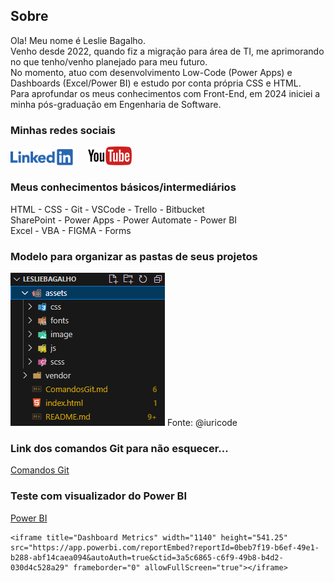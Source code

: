 ﻿<h2>Sobre</h2>
Ola! Meu nome é Leslie Bagalho.<br>
Venho desde 2022, quando fiz a migração para área de TI, me aprimorando no que tenho/venho planejado para meu futuro.<br>
No momento, atuo com desenvolvimento Low-Code (Power Apps) e Dashboards (Excel/Power BI) e estudo por conta própria CSS e HTML.<br>
Para aprofundar os meus conhecimentos com Front-End, em 2024 iniciei a minha pós-graduação em Engenharia de Software.<br>

<h3>Minhas redes sociais</h3>
<div>
    <a href="https://www.linkedin.com/in/lesliebagalho/" target="_blank"><img src="assets/image/linkedin.png" style="width: 100px;" alt=""></a>
    &nbsp;&nbsp;&nbsp;&nbsp;
    <a href="https://youtube.com/@l2bsolucoes" target="_blank"><img src="assets/image/youtube.png" style="width: 70px;" alt=""></a>
</div>

<h3>Meus conhecimentos básicos/intermediários</h3>
HTML - CSS - Git - VSCode - Trello - Bitbucket<br>
SharePoint - Power Apps - Power Automate - Power BI<br>
Excel - VBA - FIGMA - Forms

<h3>Modelo para organizar as pastas de seus projetos</h3>
<img src="assets/image/orgnizar-pastas-dev.png" alt="">
Fonte: @iuricode

<h3>Link dos comandos Git para não esquecer...</h3>
<div>
    <a href="/ComandosGit.md">Comandos Git</a>
</div>

<h3>Teste com visualizador do Power BI</h3>
<div>
    <a href="https://app.powerbi.com/links/DDnCVWnSqt?ctid=3a5c6865-c6f9-49b8-b4d2-030d4c528a29&pbi_source=linkShare">Power BI</a>

    <iframe title="Dashboard Metrics" width="1140" height="541.25" src="https://app.powerbi.com/reportEmbed?reportId=0beb7f19-b6ef-49e1-b288-abf14caea094&autoAuth=true&ctid=3a5c6865-c6f9-49b8-b4d2-030d4c528a29" frameborder="0" allowFullScreen="true"></iframe>
</div>
